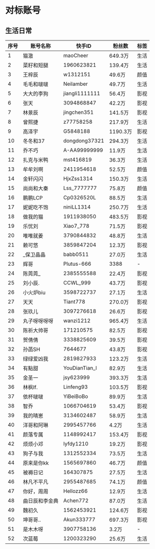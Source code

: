# 对标账号


## 生活日常

| 序号 | 账号名称 | 快手ID  |粉丝数 | 标签 |
| ---- | ---- | ---- | --- | --- |
| 1 | 猫澈   | maoCheer | 649.3万 | 生活 |
| 2| 菜籽和短腿| 1960623821 | 139.4万 | 生活 |
| 3 | 王梓辰| w1312151 | 49.6万| 颜值 |
| 4 | 毛毛和啵啵 | Neilamber | 49.7万| 生活|
| 5 | 大大的李狗| jiangli1111111 | 56.4万| 影视 |
| 6 | 张天| 3094868847 | 42.2万| 影视 |
| 7 |林景辰 | jingchen351 | 141.5万 | 影视 |
| 8 | 曾熙捷 | z77758258 | 217.9万| 生活|
| 9 | 高泽宇 | G5848188 | 1190.3万| 影视|
| 10 | 冬冬和37| dongdong37321 | 294.3万 | 生活|
| 11 | 乔不巧 | A-AA99999999| 11.9万| 生活|
| 12 | 扎克与米鸭| mst416819| 36.3万| 生活|
| 13 | 牟牟刘啊| 2411954618| 52.5万 | 颜值|
| 14 | 金轩闪闪| HjxZss1314| 150.3万 | 生活 |
| 15 | 尚尚和大秦| Lss_7777777 | 75.8万| 颜值 |
| 16 | 鹏鹏LCP| Cp0326520L | 88.5万| 生活|
| 17 | 妮妮吃不饱| niniLL1314| 250.7万 | 生活 |
| 18 | 做我的猫 | 1911938050| 483.5万| 影视|
| 19 | 乐忧刘| Xiao7_778 | 71.5万| 影视|
| 20 | 唯唯就姜| 3790844832| 48.8万| 生活|
| 21 | 赖可悠| 3859847204| 12.3万| 影视|
| 22 | _保卫晶晶| babb0511 | 27.0万| 生活|
| 23 | 辉哥| Plutus-666| 3388 | -|
| 24 | 陈莞莞_| 2385555588| 22.4万| 影视|
| 25 | 刘小辰.| CCWL_999| 43.7万| 影视|
| 26 | 小火炉biu| 3598722737| 27.1万| 生活|
| 27 | 天天 | Tiant778| 270.0万| 影视 |
| 28 | 张玖儿 | 3097276618| 26.6万| 影视 |
| 29 | 丸子呀呀呀呀| wanzi1212| 965.4万| 生活 |
| 30 | 陈祈大帅哥 | 171210575| 82.5万|影视 |
| 31 | 贺倩倩| 3338825609 | 39.5万| 影视|
| 32 | 孙菡SH | 7644677 | 43.8万 | 影视|
| 33 | 绿绿爱凶我 | 2819827933 | 123.2万 | 生活|
| 34 |有點甜 | YouDianTian_l | 82.9万 | 生活|
| 35 | 金圣一| jsy623999 | 393.3万 | 生活|
| 36 | 林枫If.| Linfeng93 | 103.5万 | 影视|
| 37 | 依杯啵啵| YiBeiBoBo | 89.9万| 生活|
| 38 | 智乔| 1066704619 | 53.4万 | 影视|
| 39 | 我的晴崽| 3134602487 | 58.9万 | 生活|
| 40 | 洋哥和阿琳| 2995457766 | 4.2万 | 生活|
| 41 | 颜落专属| 1148992417 | 153.4万 | 影视|
| 42 | 烦烦小邓|lyfdy1210 | 19.2万 | 影视|
| 43 | 狗子与我| 1312552334 | 73.5万| 生活 |
| 44 | 原来是你kk | 1565697860 | 46.7万 | 颜值|
| 45 | 被褥日记 | 164307875 | 27.5万 | 生活|
| 46 | 林凡不平凡| 2955487685 | 74.1万 | 颜值 |
| 47 | 你好，周周| Hellozz66 | 12.9万 | 生活|
| 48 | 曲日辰和李金典| Achen772 | 87.0万 | 生活 |
| 49 | 魏初久 | 1562453921 | 124.6万 | 影视|
| 50 | 坤哥哥..| Akun333777 | 697.3万 | 影视|
| 51 | 是木木呀 | 3907758136 | 3.2万| - |
| 52| 次蓝莓| 1200323290 | 25.6万 | 生活 |
